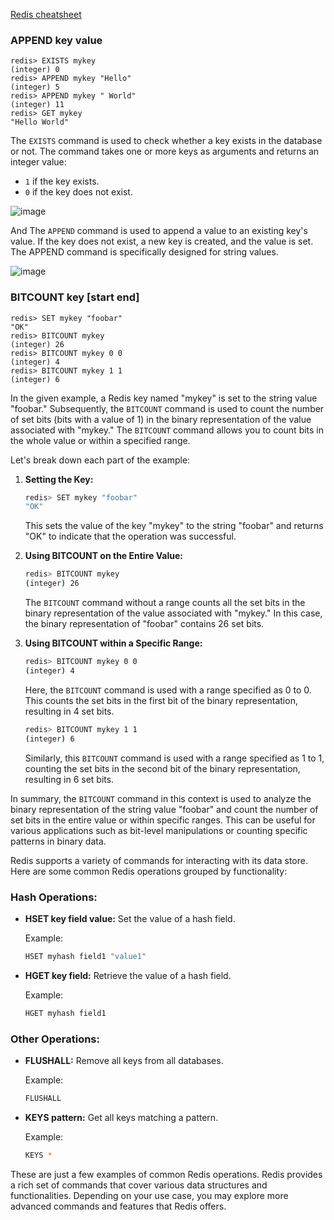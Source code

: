 [Redis cheatsheet](https://quickref.me/redis.html)

### APPEND key value
```redis
redis> EXISTS mykey
(integer) 0
redis> APPEND mykey "Hello"
(integer) 5
redis> APPEND mykey " World"
(integer) 11
redis> GET mykey
"Hello World"
```
The `EXISTS` command is used to check whether a key exists in the database or not. The command takes one or more keys as arguments and returns an integer value:
- `1` if the key exists.
- `0` if the key does not exist.

![image](https://github.com/mrnazu/redis-caching-nodejs/assets/108541991/69aee35f-b048-46ad-ba71-ef1a8c7537fd)

And The `APPEND` command is used to append a value to an existing key's value. If the key does not exist, a new key is created, and the value is set. The APPEND command is specifically designed for string values.

![image](https://github.com/mrnazu/redis-caching-nodejs/assets/108541991/f31313a8-15de-4841-8d9f-0b52923f29ec)

### BITCOUNT key [start end]
```redis
redis> SET mykey "foobar"
"OK"
redis> BITCOUNT mykey
(integer) 26
redis> BITCOUNT mykey 0 0
(integer) 4
redis> BITCOUNT mykey 1 1
(integer) 6
```
In the given example, a Redis key named "mykey" is set to the string value "foobar." Subsequently, the `BITCOUNT` command is used to count the number of set bits (bits with a value of 1) in the binary representation of the value associated with "mykey." The `BITCOUNT` command allows you to count bits in the whole value or within a specified range.

Let's break down each part of the example:

1. **Setting the Key:**

   ```bash
   redis> SET mykey "foobar"
   "OK"
   ```

   This sets the value of the key "mykey" to the string "foobar" and returns "OK" to indicate that the operation was successful.

2. **Using BITCOUNT on the Entire Value:**

   ```bash
   redis> BITCOUNT mykey
   (integer) 26
   ```

   The `BITCOUNT` command without a range counts all the set bits in the binary representation of the value associated with "mykey." In this case, the binary representation of "foobar" contains 26 set bits.

3. **Using BITCOUNT within a Specific Range:**

   ```bash
   redis> BITCOUNT mykey 0 0
   (integer) 4
   ```

   Here, the `BITCOUNT` command is used with a range specified as 0 to 0. This counts the set bits in the first bit of the binary representation, resulting in 4 set bits.

   ```bash
   redis> BITCOUNT mykey 1 1
   (integer) 6
   ```

   Similarly, this `BITCOUNT` command is used with a range specified as 1 to 1, counting the set bits in the second bit of the binary representation, resulting in 6 set bits.

In summary, the `BITCOUNT` command in this context is used to analyze the binary representation of the string value "foobar" and count the number of set bits in the entire value or within specific ranges. This can be useful for various applications such as bit-level manipulations or counting specific patterns in binary data.


Redis supports a variety of commands for interacting with its data store. Here are some common Redis operations grouped by functionality:


### **Hash Operations:**

- **HSET key field value:** Set the value of a hash field.

  Example:
  ```bash
  HSET myhash field1 "value1"
  ```

- **HGET key field:** Retrieve the value of a hash field.

  Example:
  ```bash
  HGET myhash field1
  ```

### **Other Operations:**

- **FLUSHALL:** Remove all keys from all databases.

  Example:
  ```bash
  FLUSHALL
  ```

- **KEYS pattern:** Get all keys matching a pattern.

  Example:
  ```bash
  KEYS *
  ```

These are just a few examples of common Redis operations. Redis provides a rich set of commands that cover various data structures and functionalities. Depending on your use case, you may explore more advanced commands and features that Redis offers.
